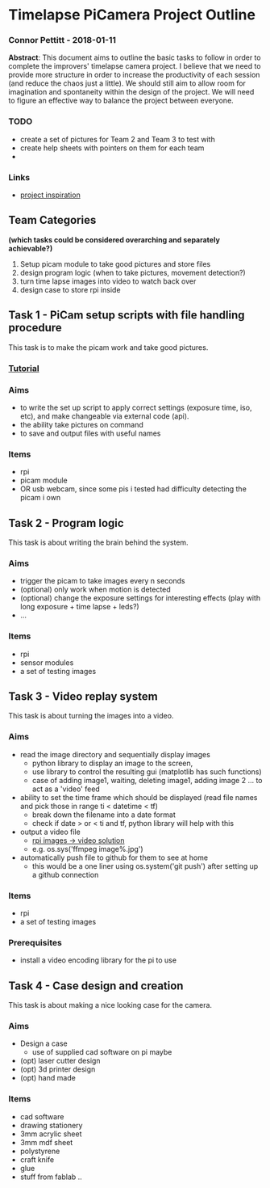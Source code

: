 # Timelapse PiCamera Project Outline
### Connor Pettitt - 2018-01-11
**Abstract**: This document aims to outline the basic tasks to follow in order to complete the improvers' timelapse camera project. I believe that we need to provide more structure in order to increase the productivity of each session (and reduce the chaos just a little). We should still aim to allow room for imagination and spontaneity within the design of the project. We will need to figure an effective way to balance the project between everyone.

### TODO
- create a set of pictures for Team 2 and Team 3 to test with
- create help sheets with pointers on them for each team
- 

### Links
- [project inspiration](https://www.raspberrypi.org/forums/viewtopic.php?t=72435)

## Team Categories 
**(which tasks could be considered overarching and separately achievable?)**

1. Setup picam module to take good pictures and store files
2. design program logic (when to take pictures, movement detection?)
3. turn time lapse images into video to watch back over
4. design case to store rpi inside

## Task 1 - PiCam setup scripts with file handling procedure
This task is to make the picam work and take good pictures.
### [Tutorial](https://github.com/ExeterCodeClub/Support/blob/master/timelapse/task1.md)

### Aims
- to write the set up script to apply correct settings (exposure time, iso, etc), and make changeable via external code (api). 
- the ability take pictures on command 
- to save and output files with useful names
### Items
- rpi
- picam module
- OR usb webcam, since some pis i tested had difficulty detecting the picam i own

## Task 2 - Program logic 
This task is about writing the brain behind the system.
### Aims
- trigger the picam to take images every n seconds
- (optional) only work when motion is detected
- (optional) change the exposure settings for interesting effects (play with long exposure + time lapse + leds?)
- ...
### Items
- rpi
- sensor modules
- a set of testing images

## Task 3 - Video replay system
This task is about turning the images into a video.
### Aims
- read the image directory and sequentially display images
  - python library to display an image to the screen, 
  - use library to control the resulting gui (matplotlib has such functions)
  - case of adding image1, waiting, deleting image1, adding image 2 ... to act as a 'video' feed
- ability to set the time frame which should be displayed (read file names and pick those in range ti < datetime < tf)
  - break down the filename into a date format
  - check if date > or < ti and tf, python library will help with this
- output a video file
  - [rpi images -> video solution](https://unix.stackexchange.com/questions/98602/convert-images-into-avi-with-raspberry-pi#98607)
  - e.g. os.sys('ffmpeg image%.jpg')
- automatically push file to github for them to see at home 
  - this would be a one liner using os.system('git push') after setting up a github connection  
### Items
- rpi
- a set of testing images
### Prerequisites
- install a video encoding library for the pi to use

## Task 4 - Case design and creation
This task is about making a nice looking case for the camera.
### Aims
- Design a case 
  - use of supplied cad software on pi maybe
- (opt) laser cutter design
- (opt) 3d printer design
- (opt) hand made
### Items
- cad software
- drawing stationery
- 3mm acrylic sheet
- 3mm mdf sheet
- polystyrene
- craft knife
- glue
- stuff from fablab ..
